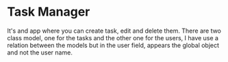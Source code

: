 # Task Manager

It's and app where you can create task, edit and delete them.
There are two class model, one for the tasks and the other one for the users, I have use a relation between the models but in the user field, appears the global object and not the user name.
